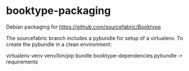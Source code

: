 booktype-packaging
==================

Debian packaging for https://github.com/sourcefabric/Booktype

The sourcefabric branch includes a pybundle for setup of a virtualenv. To create the pybundle in a clean environment:

virtualenv venv
venv/bin/pip bundle booktype-dependencies.pybundle -r requirements
